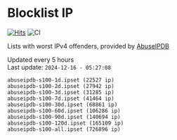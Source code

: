 # Blocklist IP

[![Hits](https://hits.seeyoufarm.com/api/count/incr/badge.svg?url=https%3A%2F%2Fgithub.com%2Fborestad%2Fblocklist-ip%2F&count_bg=%2379C83D&title_bg=%23555555&icon=&icon_color=%23E7E7E7&title=hits&edge_flat=false)](https://hits.seeyoufarm.com)  ![CI](https://img.shields.io/github/workflow/status/borestad/blocklist-ip/CI?style=flat-square)

Lists with worst IPv4 offenders, provided by [AbuseIPDB](https://www.abuseipdb.com/)

<!-- FOOTER-PLACEHOLDER -->
Updated every 5 hours<br>
Last update: `2024-12-16 - 05:27:08`
```
abuseipdb-s100-1d.ipset (22527 ip)
abuseipdb-s100-2d.ipset (27942 ip)
abuseipdb-s100-3d.ipset (31285 ip)
abuseipdb-s100-7d.ipset (41464 ip)
abuseipdb-s100-30d.ipset (68861 ip)
abuseipdb-s100-60d.ipset (106286 ip)
abuseipdb-s100-90d.ipset (140694 ip)
abuseipdb-s100-120d.ipset (165109 ip)
abuseipdb-s100-all.ipset (726896 ip)
```
